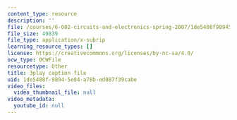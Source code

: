 ```yaml
---
content_type: resource
description: ''
file: /courses/6-002-circuits-and-electronics-spring-2007/1de5408f98945e04a78bed087f39cabe_Nijya-QJ45Y.vtt
file_size: 49839
file_type: application/x-subrip
learning_resource_types: []
license: https://creativecommons.org/licenses/by-nc-sa/4.0/
ocw_type: OCWFile
resourcetype: Other
title: 3play caption file
uid: 1de5408f-9894-5e04-a78b-ed087f39cabe
video_files:
  video_thumbnail_file: null
video_metadata:
  youtube_id: null
---
```

